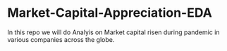 # Market-Capital-Appreciation-EDA
In this repo we will do Analyis on Market capital risen during pandemic in various companies across the globe.
